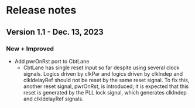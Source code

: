 # Release notes

## Version 1.1 - Dec. 13, 2023

### New + Improved

- Add pwrOnRst port to CbtLane
    - CbtLane has single reset input so far despite using several clock signals. Logics driven by clkPar and logics driven by clkIndep and clkIdelayRef should not be reset by the same reset signal. To fix this, another reset signal, pwrOnRst, is introduced; it is expected that this reset is generated by the PLL lock signal, which generates clkIndep and clkIdelayRef signals.

